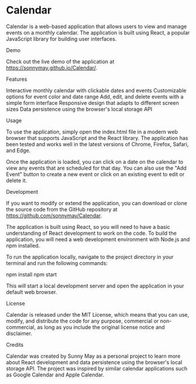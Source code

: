 # Calendar

Calendar is a web-based application that allows users to view and manage events on a monthly calendar. The application is built using React, a popular JavaScript library for building user interfaces.

Demo

Check out the live demo of the application at https://sonnymay.github.io/Calendar/.

Features

Interactive monthly calendar with clickable dates and events
Customizable options for event color and date range
Add, edit, and delete events with a simple form interface
Responsive design that adapts to different screen sizes
Data persistence using the browser's local storage API

Usage

To use the application, simply open the index.html file in a modern web browser that supports JavaScript and the React library. The application has been tested and works well in the latest versions of Chrome, Firefox, Safari, and Edge.

Once the application is loaded, you can click on a date on the calendar to view any events that are scheduled for that day. You can also use the "Add Event" button to create a new event or click on an existing event to edit or delete it.

Development

If you want to modify or extend the application, you can download or clone the source code from the GitHub repository at https://github.com/sonnymay/Calendar.

The application is built using React, so you will need to have a basic understanding of React development to work on the code. To build the application, you will need a web development environment with Node.js and npm installed.

To run the application locally, navigate to the project directory in your terminal and run the following commands:


npm install
npm start

This will start a local development server and open the application in your default web browser.

License


Calendar is released under the MIT License, which means that you can use, modify, and distribute the code for any purpose, commercial or non-commercial, as long as you include the original license notice and disclaimer.

Credits

Calendar was created by Sunny May as a personal project to learn more about React development and data persistence using the browser's local storage API. The project was inspired by similar calendar applications such as Google Calendar and Apple Calendar.
